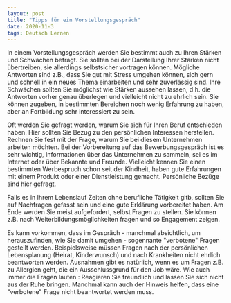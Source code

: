 ```yaml
---
layout: post
title: "Tipps für ein Vorstellungsgespräch"
date: 2020-11-3
tags: Deutsch Lernen
---
```


In einem Vorstellungsgespräch werden Sie bestimmt auch zu Ihren Stärken und Schwächen befragt. Sie sollten bei der Darstellung Ihrer Stärken nicht übertreiben, sie allerdings selbstsicher vortragen können. Mögliche Antworten sind z.B., dass Sie gut mit Stress umgehen können, sich gern und schnell in ein neues Thema einarbeiten und sehr zuverlässig sind. Ihre Schwächen sollten Sie möglichst wie Stärken aussehen lassen, d.h. die Antworten vorher genau überlegen und vielleicht nicht zu ehrlich sein. Sie können zugeben, in bestimmten Bereichen noch wenig Erfahrung zu haben, aber an Fortbildung sehr interessiert zu sein.

Oft werden Sie gefragt werden, warum Sie sich für Ihren Beruf entschieden haben. Hier sollten Sie Bezug zu den persönlichen Interessen herstellen. Rechnen Sie fest mit der Frage, warum Sie bei diesem Unternehmen arbeiten möchten. Bei der Vorbereitung auf das Bewerbungsgespräch ist es sehr wichtig, Informationen über das Unternehmen zu sammeln, sei es im Internet oder über Bekannte und Freunde. Vielleicht kennen Sie einen bestimmten Werbespruch schon seit der Kindheit, haben gute Erfahrungen mit einem Produkt oder einer Dienstleistung gemacht. Persönliche Bezüge sind hier gefragt.

Falls es in Ihrem Lebenslauf Zeiten ohne berufliche Tätigkeit gitb, sollten Sie auf Nachfragen gefasst sein und eine gute Erklärung vorbereitet haben.
Am Ende werden Sie meist aufgefordert, selbst Fragen zu stellen. Sie können z.B. nach Weiterbildungsmöglichkeiten fragen und so Engagement zeigen. 

Es kann vorkommen, dass im Gespräch - manchmal absichtlich, um herauszufinden, wie Sie damit umgehen - sogennante "verbotene" Fragen gestellt werden. Beispielsweise müssen Fragen nach der persönlichen Lebensplanung (Heirat, Kinderwunsch) und nach Krankheiten nicht ehrlich beantworten werden. Ausnahmen gibt es natürlich, wenn es um Fragen z.B. zu Allergien geht, die ein Ausschlussgrund für den Job wäre. Wie auch immer die Fragen lauten : Reagieren Sie freundlich und lassen Sie sich nicht aus der Ruhe bringen. Manchmal kann auch der Hinweis helfen, dass eine "verbotene" Frage nicht beantwortet werden muss.